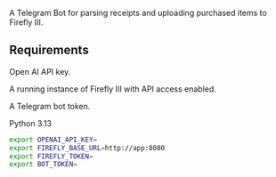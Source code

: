 A Telegram Bot for parsing receipts and uploading purchased items to Firefly III.

## Requirements

Open AI API key.

A running instance of Firefly III with API access enabled.

A Telegram bot token.

Python 3.13

```bash
export OPENAI_API_KEY=
export FIREFLY_BASE_URL=http://app:8080
export FIREFLY_TOKEN=
export BOT_TOKEN=
```
